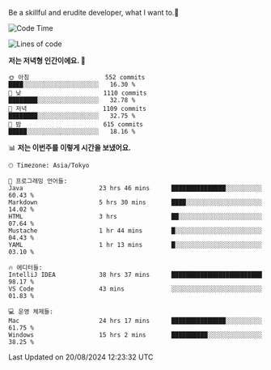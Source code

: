 Be a skillful and erudite developer, what I want to.👶

<!--START_SECTION:waka-->
![Code Time](http://img.shields.io/badge/Code%20Time-1%2C190%20hrs%2036%20mins-blue)

![Lines of code](https://img.shields.io/badge/%EC%A0%80%EB%8A%94%20%EC%97%AC%ED%83%9C%EA%B9%8C%EC%A7%80%20-2.7%20million%20%EC%A4%84%EC%9D%98%20%EC%BD%94%EB%93%9C%EB%A5%BC%20%EC%9E%91%EC%84%B1%ED%96%88%EC%96%B4%EC%9A%94.-blue)

**저는 저녁형 인간이에요. 🦉** 

```text
🌞 아침                     552 commits         ████░░░░░░░░░░░░░░░░░░░░░   16.30 % 
🌆 낮　                     1110 commits        ████████░░░░░░░░░░░░░░░░░   32.78 % 
🌃 저녁                     1109 commits        ████████░░░░░░░░░░░░░░░░░   32.75 % 
🌙 밤　                     615 commits         █████░░░░░░░░░░░░░░░░░░░░   18.16 % 
```


📊 **저는 이번주를 이렇게 시간을 보냈어요.** 

```text
🕑︎ Timezone: Asia/Tokyo

💬 프로그래밍 언어들: 
Java                     23 hrs 46 mins      ███████████████░░░░░░░░░░   60.43 % 
Markdown                 5 hrs 30 mins       ████░░░░░░░░░░░░░░░░░░░░░   14.02 % 
HTML                     3 hrs               ██░░░░░░░░░░░░░░░░░░░░░░░   07.64 % 
Mustache                 1 hr 44 mins        █░░░░░░░░░░░░░░░░░░░░░░░░   04.43 % 
YAML                     1 hr 13 mins        █░░░░░░░░░░░░░░░░░░░░░░░░   03.10 % 

🔥 에디터들: 
IntelliJ IDEA            38 hrs 37 mins      █████████████████████████   98.17 % 
VS Code                  43 mins             ░░░░░░░░░░░░░░░░░░░░░░░░░   01.83 % 

💻 운영 체제들: 
Mac                      24 hrs 17 mins      ███████████████░░░░░░░░░░   61.75 % 
Windows                  15 hrs 2 mins       ██████████░░░░░░░░░░░░░░░   38.25 % 
```


 Last Updated on 20/08/2024 12:23:32 UTC
<!--END_SECTION:waka-->
